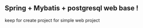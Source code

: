 Spring + Mybatis + postgresql web base !
-----------------------------

keep for create project 
for simple web project 
